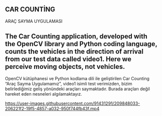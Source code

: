 CAR COUNTİNG
------
ARAÇ SAYMA UYGULAMASI

The Car Counting application, developed with the OpenCV library and Python coding language, counts the vehicles in the direction of arrival from our test data called video1. Here we perceive moving objects, not vehicles.
--------------------------------------------------------------------------------------------
OpenCV kütüphanesi ve Python kodlama dili ile geliştirilen Car Counting “Araç Sayma Uygulamamız”, video1 isimli test verimizden, bizim belirlediğimiz geliş yönündeki araçları saymaktadır. Burada araçları değil hareket eden nesneleri algılamaktayız.







https://user-images.githubusercontent.com/91431291/209848033-206221f2-19f5-4857-a032-950f744fb43f.mp4

